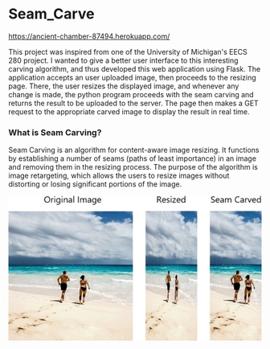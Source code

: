 # Seam_Carve
https://ancient-chamber-87494.herokuapp.com/

This project was inspired from one of the University of Michigan's EECS 280 project. I wanted to give a better user interface to this interesting carving algorithm, and thus developed this web application using Flask. The application accepts an user uploaded image, then proceeds to the resizing page. There, the user resizes the displayed image, and whenever any change is made, the python program proceeds with the seam carving and returns the result to be uploaded to the server. The page then makes a GET request to the appropriate carved image to display the result in real time.

### What is Seam Carving?
Seam Carving is an algorithm for content-aware image resizing. It functions by establishing a number of seams (paths of least importance) in an image and removing them in the resizing process. The purpose of the algorithm is image retargeting, which allows the users to resize images without distorting or losing significant portions of the image.

![Seam Carve example images](https://github.com/songhoseok2/Seam_Carve/blob/master/static/sample_images/sample.jpg)
